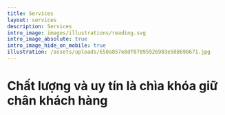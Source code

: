 ```yaml
---
title: Services
layout: services
description: Services
intro_image: images/illustrations/reading.svg
intro_image_absolute: true
intro_image_hide_on_mobile: true
illustration: /assets/uploads/650a857e8df07895926903e508698671.jpg
---
```

# Chất lượng và uy tín là chìa khóa giữ chân khách hàng